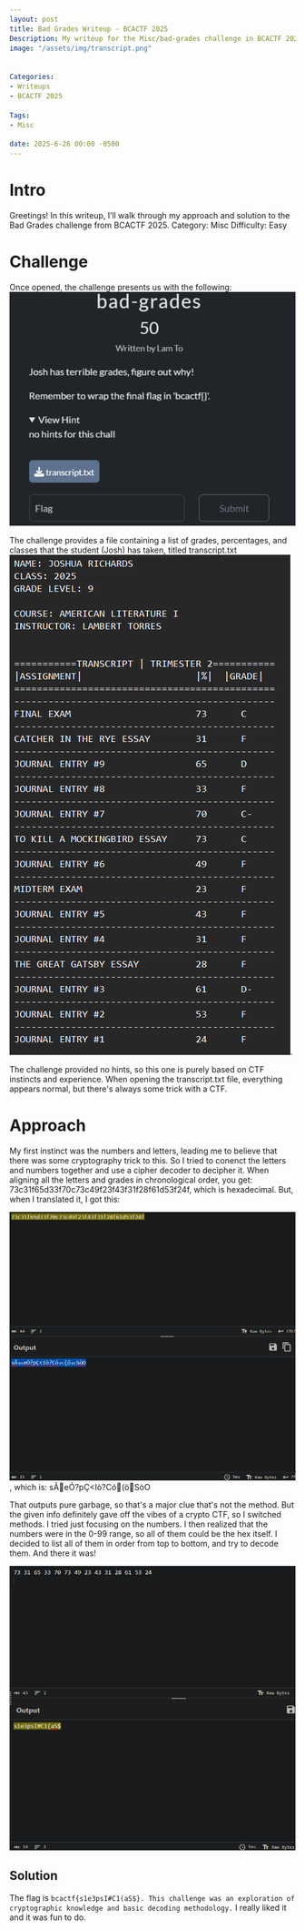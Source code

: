 ```yaml
---
layout: post
title: Bad Grades Writeup - BCACTF 2025
Description: My writeup for the Misc/bad-grades challenge in BCACTF 2025
image: "/assets/img/transcript.png"


Categories:
- Writeups
- BCACTF 2025

Tags:
- Misc

date: 2025-6-26 00:00 -0500
---
```


# Intro
Greetings! In this writeup, I’ll walk through my approach and solution to the Bad Grades challenge from BCACTF 2025.
Category: Misc
Difficulty: Easy   

# Challenge
Once opened, the challenge presents us with the following: 
![This image would be a screenshot of the challenge](/assets/img/writeup.png)

The challenge provides a file containing a list of grades, percentages, and classes that the student (Josh) has taken, titled transcript.txt 
![This image would be a screenshot of the challenge file](/assets/img/transcript.png). 

The challenge provided no hints, so this one is purely based on CTF instincts and experience. When opening the transcript.txt file, everything appears normal, but there's
always some trick with a CTF.

# Approach
My first instinct was the numbers and letters, leading me to believe that there was some cryptography trick to this. So I tried to conenct the letters and numbers together and use a cipher decoder
to decipher it. When aligning all the letters and grades in chronological order, you get: 73c31f65d33f70c73c49f23f43f31f28f61d53f24f, which is hexadecimal. But, when I translated it, I got this:

![This image would be a screenshot of the decoded hex values](/assets/img/decode.png), which is: sÃeÓ?pÇ<Iò?Có(öSòO 

That outputs pure garbage, so that's a major clue that's not the method. But the given info definitely gave off the vibes of a crypto CTF, so I switched methods.
I tried just focusing on the numbers. I then realized that the numbers were in the 0-99 range, so all of them could be the hex itself. I decided to list all of
them in order from top to bottom, and try to decode them. And there it was!

![This image would be a screenshot of the decoded numbers](/assets/img/flag.png) 

## Solution
The flag is `bcactf{s1e3psI#C1(aS$}. This challenge was an exploration of cryptographic knowledge and basic decoding methodology.` I really liked it and it was fun to do.





